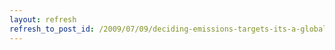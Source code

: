 ```yaml
---
layout: refresh
refresh_to_post_id: /2009/07/09/deciding-emissions-targets-its-a-global-responsibility
---
```

